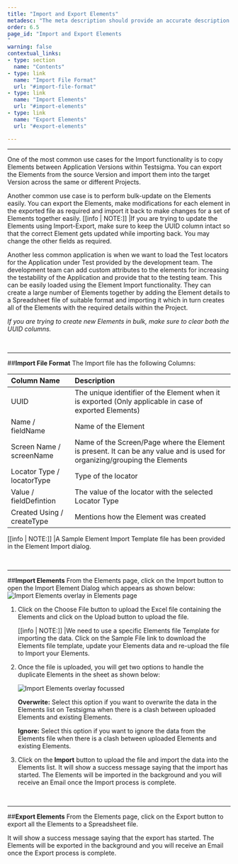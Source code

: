 ```yaml
---
title: "Import and Export Elements"
metadesc: "The meta description should provide an accurate description of the content of the page."
order: 6.5
page_id: "Import and Export Elements
"
warning: false
contextual_links:
- type: section
  name: "Contents"
- type: link
  name: "Import File Format"
  url: "#import-file-format"
- type: link
  name: "Import Elements"
  url: "#import-elements"
- type: link
  name: "Export Elements"
  url: "#export-elements"

---
```


---
One of the most common use cases for the Import functionality is to copy Elements between Application Versions within Testsigma. You can export the Elements from the source Version and import them into the target Version across the same or different Projects.

Another common use case is to perform bulk-update on the Elements easily. You can export the Elements, make modifications for each element in the exported file as required and import it back to make changes for a set of Elements together easily.
[[info | NOTE:]]
|If you are trying to update the Elements using Import-Export, make sure to keep the UUID column intact so that the correct Element gets updated while importing back. You may change the other fields as required.

Another less common application is when we want to load the Test locators for the Application under Test provided by the development team. The development team can add custom attributes to the elements for increasing the testability of the Application and provide that to the testing team. This can be easily loaded using the Element Import functionality. They can create a large number of Elements together by adding the Element details to a Spreadsheet file of suitable format and importing it which in turn creates all of the Elements with the required details within the Project.

*If you are trying to create new Elements in bulk, make sure to clear both the UUID columns.*

<br>

---
##**Import File Format**
The Import file has the following Columns:

| **Column Name**  | **Description** | 
| :---        |    :---  |         
| UUID     | The unique identifier of the Element when it is exported (Only applicable in case of exported Elements) | 
| Name / fieldName | Name of the Element        | 
| Screen Name / screenName   | Name of the Screen/Page where the Element is present. It can be any value and is used for organizing/grouping the Elements | 
| Locator Type / locatorType  | Type of the locator       | 
| Value / fieldDefintion | The value of the locator with the selected Locator Type       | 
| Created Using / createType   | Mentions how the Element was created      | 

[[info | NOTE:]]
|A Sample Element Import Template file has been provided in the Element Import dialog.

<br>

---
##**Import Elements**
From the Elements page, click on the Import button to open the Import Element Dialog which appears as shown below:
![Import Elements overlay in Elements page](https://docs.testsigma.com/images/import-export/elements-page-import-elements-overlay.png)

1. Click on the Choose File button to upload the Excel file containing the Elements and click on the Upload button to upload the file.

   [[info | NOTE:]]
   |We need to use a specific Elements file Template for importing the data. Click on the Sample File link to download the Elements file template, update your Elements data and re-upload the file to Import your Elements.

2. Once the file is uploaded, you will get two options to handle the duplicate Elements in the sheet as shown below:

   ![Import Elements overlay focussed](https://docs.testsigma.com/images/import-export/elements-page-import-elements-overlay-focussed.png)

   **Overwrite:** Select this option if you want to overwrite the data in the Elements list on Testsigma when there is a clash between uploaded Elements and existing Elements.

   **Ignore:** Select this option if you want to ignore the data from the Elements file when there is a clash between uploaded Elements and existing Elements.


3. Click on the **Import** button to upload the file and import the data into the Elements list. 
It will show a success message saying that the import has started. The Elements will be imported in the background and you will receive an Email once the Import process is complete.

<br>

---
##**Export Elements**
From the Elements page, click on the Export button to export all the Elements to a Spreadsheet file.

It will show a success message saying that the export has started. The Elements will be exported in the background and you will receive an Email once the Export process is complete.




